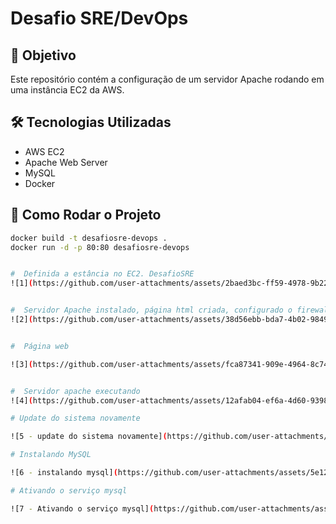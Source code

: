 # Desafio SRE/DevOps

## 🚀 Objetivo
Este repositório contém a configuração de um servidor Apache rodando em uma instância EC2 da AWS.

## 🛠 Tecnologias Utilizadas
- AWS EC2
- Apache Web Server
- MySQL
- Docker

## 📌 Como Rodar o Projeto
```bash
docker build -t desafiosre-devops .
docker run -d -p 80:80 desafiosre-devops


#  Definida a estância no EC2. DesafioSRE
![1](https://github.com/user-attachments/assets/2baed3bc-ff59-4978-9b22-93292afa2841)


#  Servidor Apache instalado, página html criada, configurado o firewall para permitir acesso do Apache e página web criada
![2](https://github.com/user-attachments/assets/38d56ebb-bda7-4b02-9849-071f076dcbcb)


#  Página web

![3](https://github.com/user-attachments/assets/fca87341-909e-4964-8c74-7fca15821188)


#  Servidor apache executando
![4](https://github.com/user-attachments/assets/12afab04-ef6a-4d60-9398-39fe3d5866db)

# Update do sistema novamente

![5 - update do sistema novamente](https://github.com/user-attachments/assets/fd2f789a-c497-4d51-b4c7-a22cd3e28121)

# Instalando MySQL

![6 - instalando mysql](https://github.com/user-attachments/assets/5e129b2d-f5df-4a27-9aea-d7c092b322c9)

# Ativando o serviço mysql

![7 - Ativando o serviço mysql](https://github.com/user-attachments/assets/99f5f82a-5aee-4a82-a2b5-21056e5a3bc1)



